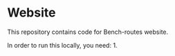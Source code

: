 # Website

This repository contains code for Bench-routes website.

In order to run this locally, you need:
1. 

